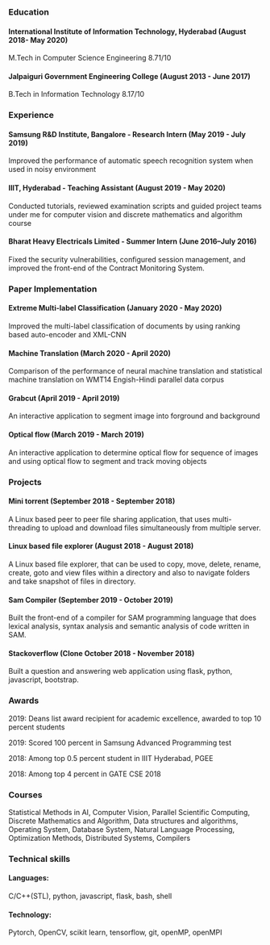 ### Education
#### International Institute of Information Technology, Hyderabad (August 2018- May 2020)

M.Tech in Computer Science Engineering 8.71/10

#### Jalpaiguri Government Engineering College (August 2013 - June 2017)

B.Tech in Information Technology 8.17/10

### Experience

#### Samsung R&D Institute, Bangalore - Research Intern (May 2019 - July 2019)

Improved the performance of automatic speech recognition system when used in noisy environment


#### IIIT, Hyderabad - Teaching Assistant (August 2019 - May 2020)

Conducted tutorials, reviewed examination scripts and guided project teams under me for computer vision and discrete mathematics and
algorithm course


#### Bharat Heavy Electricals Limited - Summer Intern (June 2016–July 2016)
Fixed the security vulnerabilities, configured session management, and improved the front-end of the Contract Monitoring System.

### Paper Implementation
#### Extreme Multi-label Classification (January 2020 - May 2020)

Improved the multi-label classification of documents by using ranking based auto-encoder and XML-CNN

#### Machine Translation (March 2020 - April 2020)
Comparison of the performance of neural machine translation and statistical machine translation on WMT14 Engish-Hindi parallel data corpus

#### Grabcut (April 2019 - April 2019)
An interactive application to segment image into forground and background

#### Optical flow (March 2019 - March 2019)
An interactive application to determine optical flow for sequence of images and using optical flow to segment and track moving objects

### Projects
#### Mini torrent (September 2018 - September 2018)
A Linux based peer to peer file sharing application, that uses multi-threading to upload and download files simultaneously from multiple
server.

#### Linux based file explorer (August 2018 - August 2018)
A Linux based file explorer, that can be used to copy, move, delete, rename, create, goto and view files within a directory and also to navigate
folders and take snapshot of files in directory.

#### Sam Compiler (September 2019 - October 2019)
Built the front-end of a compiler for SAM programming language that does lexical analysis, syntax analysis and semantic analysis of code
written in SAM.

#### Stackoverflow (Clone October 2018 - November 2018)
Built a question and answering web application using flask, python, javascript, bootstrap.

### Awards
2019: Deans list award recipient for academic excellence, awarded to top 10 percent students

2019: Scored 100 percent in Samsung Advanced Programming test

2018: Among top 0.5 percent student in IIIT Hyderabad, PGEE

2018: Among top 4 percent in GATE CSE 2018

### Courses
Statistical Methods in AI, Computer Vision, Parallel Scientific Computing, Discrete Mathematics and Algorithm, Data structures
and algorithms, Operating System, Database System, Natural Language Processing, Optimization Methods, Distributed Systems,
Compilers

### Technical skills
#### Languages: 
C/C++(STL), python, javascript, flask, bash, shell

#### Technology: 
Pytorch, OpenCV, scikit learn, tensorflow, git, openMP, openMPI



